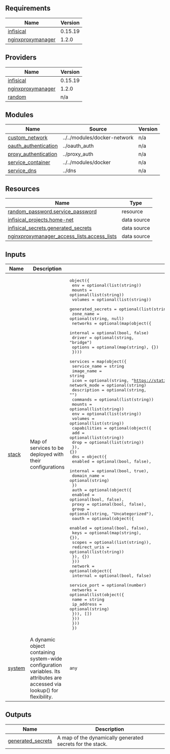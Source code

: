 <!-- BEGIN_TF_DOCS -->
## Requirements

| Name | Version |
|------|---------|
| <a name="requirement_infisical"></a> [infisical](#requirement\_infisical) | 0.15.19 |
| <a name="requirement_nginxproxymanager"></a> [nginxproxymanager](#requirement\_nginxproxymanager) | 1.2.0 |

## Providers

| Name | Version |
|------|---------|
| <a name="provider_infisical"></a> [infisical](#provider\_infisical) | 0.15.19 |
| <a name="provider_nginxproxymanager"></a> [nginxproxymanager](#provider\_nginxproxymanager) | 1.2.0 |
| <a name="provider_random"></a> [random](#provider\_random) | n/a |

## Modules

| Name | Source | Version |
|------|--------|---------|
| <a name="module_custom_network"></a> [custom\_network](#module\_custom\_network) | ../../modules/docker-network | n/a |
| <a name="module_oauth_authentication"></a> [oauth\_authentication](#module\_oauth\_authentication) | ../oauth_auth | n/a |
| <a name="module_proxy_authentication"></a> [proxy\_authentication](#module\_proxy\_authentication) | ../proxy_auth | n/a |
| <a name="module_service_container"></a> [service\_container](#module\_service\_container) | ../../modules/docker | n/a |
| <a name="module_service_dns"></a> [service\_dns](#module\_service\_dns) | ../dns | n/a |

## Resources

| Name | Type |
|------|------|
| [random_password.service_password](https://registry.terraform.io/providers/hashicorp/random/latest/docs/resources/password) | resource |
| [infisical_projects.home-net](https://registry.terraform.io/providers/infisical/infisical/0.15.19/docs/data-sources/projects) | data source |
| [infisical_secrets.generated_secrets](https://registry.terraform.io/providers/infisical/infisical/0.15.19/docs/data-sources/secrets) | data source |
| [nginxproxymanager_access_lists.access_lists](https://registry.terraform.io/providers/Sander0542/nginxproxymanager/1.2.0/docs/data-sources/access_lists) | data source |

## Inputs

| Name | Description | Type | Default | Required |
|------|-------------|------|---------|:--------:|
| <a name="input_stack"></a> [stack](#input\_stack) | Map of services to be deployed with their configurations | <pre>object({<br/>    env               = optional(list(string))<br/>    mounts            = optional(list(string))<br/>    volumes           = optional(list(string))<br/>    generated_secrets = optional(list(string))<br/>    zone_name         = optional(string, null)<br/>    networks = optional(map(object({<br/>      internal = optional(bool, false)<br/>      driver   = optional(string, "bridge")<br/>      options  = optional(map(string), {})<br/>    })))<br/>    services = map(object({<br/>      service_name = string<br/>      image_name   = string<br/>      icon         = optional(string, "https://static-00.iconduck.com/assets.00/container-optimized-os-icon-512x512-9od9q084.png")<br/>      network_mode = optional(string)<br/>      description  = optional(string, "")<br/>      commands     = optional(list(string))<br/>      mounts       = optional(list(string))<br/>      env          = optional(list(string))<br/>      volumes      = optional(list(string))<br/>      capabilities = optional(object({<br/>        add  = optional(list(string))<br/>        drop = optional(list(string))<br/>      }), {})<br/>      dns = object({<br/>        enabled     = optional(bool, false),<br/>        internal    = optional(bool, true),<br/>        domain_name = optional(string)<br/>      })<br/>      auth = optional(object({<br/>        enabled = optional(bool, false),<br/>        proxy   = optional(bool, false),<br/>        group   = optional(string, "Uncategorized"),<br/>        oauth = optional(object({<br/>          enabled       = optional(bool, false),<br/>          keys          = optional(map(string), {}),<br/>          scopes        = optional(list(string)),<br/>          redirect_uris = optional(list(string))<br/>        }), {})<br/>      }))<br/>      network = optional(object({<br/>        internal     = optional(bool, false)<br/>        service_port = optional(number)<br/>        networks = optional(list(object({<br/>          name       = string<br/>          ip_address = optional(string)<br/>        })), [])<br/>      }))<br/>    }))<br/>  })</pre> | n/a | yes |
| <a name="input_system"></a> [system](#input\_system) | A dynamic object containing system-wide configuration variables. Its attributes are accessed via lookup() for flexibility. | `any` | n/a | yes |

## Outputs

| Name | Description |
|------|-------------|
| <a name="output_generated_secrets"></a> [generated\_secrets](#output\_generated\_secrets) | A map of the dynamically generated secrets for the stack. |
<!-- END_TF_DOCS -->